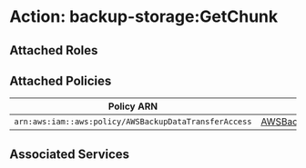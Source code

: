 # Action: backup-storage:GetChunk

## Attached Roles

## Attached Policies

| Policy ARN | Policy Name |
|------------|-------------|
| `arn:aws:iam::aws:policy/AWSBackupDataTransferAccess` | [AWSBackupDataTransferAccess](../policies.md#awsbackupdatatransferaccess) |

## Associated Services


